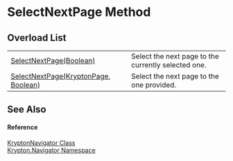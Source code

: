 # SelectNextPage Method


## Overload List
<table>
<tr>
<td><a href="95823199-fed4-2e62-338b-8e512b7d2ed8.md">SelectNextPage(Boolean)</a></td>
<td>Select the next page to the currently selected one.</td></tr>
<tr>
<td><a href="95945a03-6d20-aa66-542c-2333369726a9.md">SelectNextPage(KryptonPage, Boolean)</a></td>
<td>Select the next page to the one provided.</td></tr>
</table>

## See Also


#### Reference
<a href="5b32a15b-85d7-1db8-3c10-e43632f905eb.md">KryptonNavigator Class</a>  
<a href="a21ac074-d119-3dc6-bd1c-d3a12c0128bc.md">Krypton.Navigator Namespace</a>  
